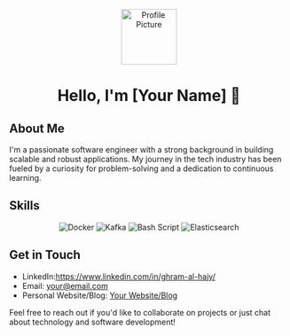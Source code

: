 <div align="center">
  <img src="https://github.com/USERNAME.png" width="100px" alt="Profile Picture"/>
  <h1>Hello, I'm [Your Name] 👋</h1>
</div>

## About Me
I'm a passionate software engineer with a strong background in building scalable and robust applications. My journey in the tech industry has been fueled by a curiosity for problem-solving and a dedication to continuous learning.

## Skills
<div align="center">
  <img src="https://img.shields.io/badge/Docker-2496ED?style=for-the-badge&logo=docker&logoColor=white" alt="Docker"/>
  <img src="https://img.shields.io/badge/Kafka-231F20?style=for-the-badge&logo=apache-kafka&logoColor=white" alt="Kafka"/>
  <img src="https://img.shields.io/badge/Bash_Script-121011?style=for-the-badge&logo=gnu-bash&logoColor=white" alt="Bash Script"/>
  <img src="https://img.shields.io/badge/Elasticsearch-005571?style=for-the-badge&logo=elasticsearch&logoColor=white" alt="Elasticsearch"/>
  <!-- Add more badges for your skills -->
</div>

## Get in Touch
- LinkedIn:https://www.linkedin.com/in/ghram-al-hajy/
- Email: your@email.com
- Personal Website/Blog: [Your Website/Blog](https://www.yourwebsite.com)

Feel free to reach out if you'd like to collaborate on projects or just chat about technology and software development!


<!--
**ghramcode18/ghramcode18** is a ✨ _special_ ✨ repository because its `README.md` (this file) appears on your GitHub profile.

Here are some ideas to get you started:

- 🔭 I’m currently working on ...
- 🌱 I’m currently learning ...
- 👯 I’m looking to collaborate on ...
- 🤔 I’m looking for help with ...
- 💬 Ask me about ...
- 📫 How to reach me: ...
- 😄 Pronouns: ...
- ⚡ Fun fact: ...
-->
